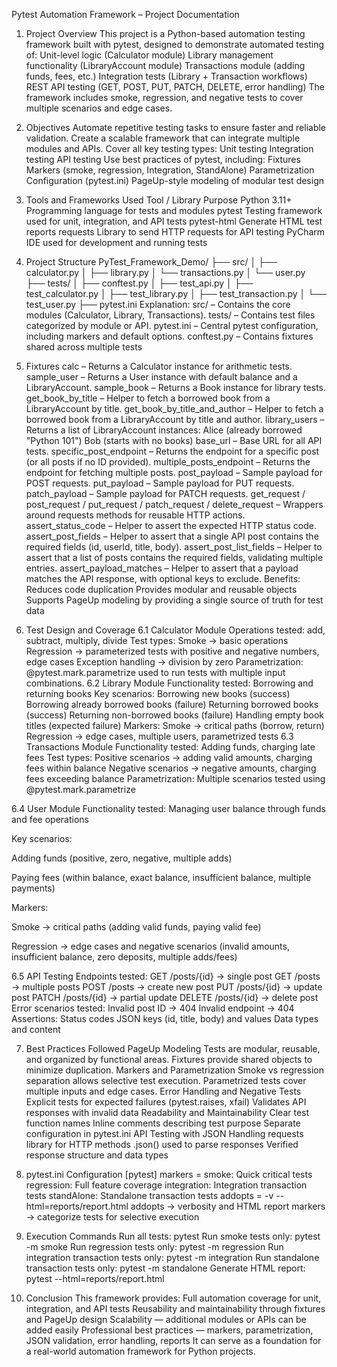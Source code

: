 Pytest Automation Framework – Project Documentation
 
1. Project Overview
This project is a Python-based automation testing framework built with pytest, designed to demonstrate automated testing of:
Unit-level logic (Calculator module)
Library management functionality (LibraryAccount module)
Transactions module (adding funds, fees, etc.)
Integration tests (Library + Transaction workflows)
REST API testing (GET, POST, PUT, PATCH, DELETE, error handling)
The framework includes smoke, regression, and negative tests to cover multiple scenarios and edge cases.

2. Objectives
Automate repetitive testing tasks to ensure faster and reliable validation.
Create a scalable framework that can integrate multiple modules and APIs.
Cover all key testing types:
Unit testing
Integration testing
API testing
Use best practices of pytest, including:
Fixtures
Markers (smoke, regression, Integration, StandAlone)
Parametrization
Configuration (pytest.ini)
PageUp-style modeling of modular test design

3. Tools and Frameworks Used
Tool / Library
Purpose
Python 3.11+
Programming language for tests and modules
pytest
Testing framework used for unit, integration, and API tests
pytest-html
Generate HTML test reports
requests
Library to send HTTP requests for API testing
PyCharm
IDE used for development and running tests


4. Project Structure
PyTest_Framework_Demo/
├── src/
│   ├── calculator.py
│   ├── library.py
│   └── transactions.py
│   └── user.py
├── tests/
│   ├── conftest.py
│   ├── test_api.py
│   ├── test_calculator.py
│   ├── test_library.py
│   ├── test_transaction.py
│   └── test_user.py
├── pytest.ini
Explanation:
src/ – Contains the core modules (Calculator, Library, Transactions).
tests/ – Contains test files categorized by module or API.
pytest.ini – Central pytest configuration, including markers and default options.
conftest.py – Contains fixtures shared across multiple tests 

5. Fixtures
calc – Returns a Calculator instance for arithmetic tests.
sample_user – Returns a User instance with default balance and a LibraryAccount.
sample_book – Returns a Book instance for library tests.
get_book_by_title – Helper to fetch a borrowed book from a LibraryAccount by title.
get_book_by_title_and_author – Helper to fetch a borrowed book from a LibraryAccount by title and author.
library_users – Returns a list of LibraryAccount instances:
Alice (already borrowed "Python 101")
Bob (starts with no books)
base_url – Base URL for all API tests.
specific_post_endpoint – Returns the endpoint for a specific post (or all posts if no ID provided).
multiple_posts_endpoint – Returns the endpoint for fetching multiple posts.
post_payload – Sample payload for POST requests.
put_payload – Sample payload for PUT requests.
patch_payload – Sample payload for PATCH requests.
get_request / post_request / put_request / patch_request / delete_request – Wrappers around requests methods for reusable HTTP actions.
assert_status_code – Helper to assert the expected HTTP status code.
assert_post_fields – Helper to assert that a single API post contains the required fields (id, userId, title, body).
assert_post_list_fields – Helper to assert that a list of posts contains the required fields, validating multiple entries.
assert_payload_matches – Helper to assert that a payload matches the API response, with optional keys to exclude.
Benefits:
Reduces code duplication
Provides modular and reusable objects
Supports PageUp modeling by providing a single source of truth for test data

6. Test Design and Coverage
6.1 Calculator Module
Operations tested: add, subtract, multiply, divide
Test types:
Smoke → basic operations
Regression → parameterized tests with positive and negative numbers, edge cases
Exception handling → division by zero
Parametrization: @pytest.mark.parametrize used to run tests with multiple input combinations.
6.2 Library Module
Functionality tested: Borrowing and returning books
Key scenarios:
Borrowing new books (success)
Borrowing already borrowed books (failure)
Returning borrowed books (success)
Returning non-borrowed books (failure)
Handling empty book titles (expected failure)
Markers:
Smoke → critical paths (borrow, return)
Regression → edge cases, multiple users, parametrized tests
6.3 Transactions Module
Functionality tested: Adding funds, charging late fees
Test types:
Positive scenarios → adding valid amounts, charging fees within balance
Negative scenarios → negative amounts, charging fees exceeding balance
Parametrization: Multiple scenarios tested using @pytest.mark.parametrize

6.4 User Module
Functionality tested: Managing user balance through funds and fee operations


Key scenarios:


Adding funds (positive, zero, negative, multiple adds)


Paying fees (within balance, exact balance, insufficient balance, multiple payments)


Markers:


Smoke → critical paths (adding valid funds, paying valid fee)


Regression → edge cases and negative scenarios (invalid amounts, insufficient balance, zero deposits, multiple adds/fees)

6.5 API Testing
Endpoints tested:
GET /posts/{id} → single post
GET /posts → multiple posts
POST /posts → create new post
PUT /posts/{id} → update post
PATCH /posts/{id} → partial update
DELETE /posts/{id} → delete post
Error scenarios tested:
Invalid post ID → 404
Invalid endpoint → 404
Assertions:
Status codes
JSON keys (id, title, body) and values
Data types and content

7. Best Practices Followed
PageUp Modeling
Tests are modular, reusable, and organized by functional areas.
Fixtures provide shared objects to minimize duplication.
Markers and Parametrization
Smoke vs regression separation allows selective test execution.
Parametrized tests cover multiple inputs and edge cases.
Error Handling and Negative Tests
Explicit tests for expected failures (pytest.raises, xfail)
Validates API responses with invalid data
Readability and Maintainability
Clear test function names
Inline comments describing test purpose
Separate configuration in pytest.ini
API Testing with JSON Handling
requests library for HTTP methods
.json() used to parse responses
Verified response structure and data types

8. pytest.ini Configuration
[pytest]
markers =
	smoke: Quick critical tests
	regression: Full feature coverage
	integration: Integration transaction tests
    	standAlone: Standalone transaction tests
addopts = -v --html=reports/report.html
addopts → verbosity and HTML report
markers → categorize tests for selective execution

9. Execution Commands
Run all tests:
pytest
Run smoke tests only:
pytest -m smoke
Run regression tests only:
pytest -m regression
Run integration transaction tests only:
pytest -m integration
Run standalone transaction tests only:
pytest -m standalone
Generate HTML report:
pytest --html=reports/report.html

10. Conclusion
This framework provides:
Full automation coverage for unit, integration, and API tests
Reusability and maintainability through fixtures and PageUp design
Scalability — additional modules or APIs can be added easily
Professional best practices — markers, parametrization, JSON validation, error handling, reports
It can serve as a foundation for a real-world automation framework for Python projects.
 

